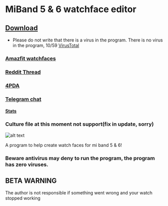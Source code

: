 # MiBand 5 & 6 watchface editor

## [Download](https://github.com/Johnson070/MiBand-5-watchface-editor/releases/)

- Please do not write that there is a virus in the program. There is no virus in the program, 10/59 [VirusTotal](https://www.virustotal.com/gui/file/da5afb085d59ce346d2be04950343a17717825915ab40d54ddb858ceea963674/detection)

### [Amazfit watchfaces](https://amazfitwatchfaces.com/forum/viewtopic.php?p=8477&sid=57662e65956952ea153e3432c2d7d5a5#p8477)

### [Reddit Thread](https://www.reddit.com/r/miband/comments/m1xooo/hello_i_created_watchface_gui_editor_for_mi_band_5/?sort=new)

### [4PDA](https://4pda.ru/forum/index.php?showtopic=1019687)

### [Telegram chat](https://t.me/joinchat/v8PydY773eE5NGEy)

#### [Stats](https://johnson070.github.io/MiBand-5-watchface-editor/)

### Culture file at this moment not support(fix in update, sorry)

![alt text](https://raw.githubusercontent.com/Johnson070/MiBand-5-watchface-editor/main/Preview.png)

A program to help create watch faces for mi band 5 & 6!

### Beware antivirus may deny to run the program, the program has zero viruses.
 
## BETA WARNING

The author is not responsible if something went wrong and your watch stopped working
